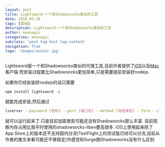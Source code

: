 ```yaml
---
layout: post
title: Lightsword-一个和Shadowsocks类似的工具
date: 2016-03-18
tags: [其他]
description: Lightsword-一个和Shadowsocks类似的工具
author: moonagic
categories: moonagic
subclass: 'post tag-test tag-content'
navigation: True
logo: 'images/avatar.jpg'
---
```


Lightsword是一个和Shadowsocks类似的代理工具,目前作者提供了[iOS][1]以及[Mac][2]客户端
而安装过程要比Shadowsocks更加简单,只是需要提前安装好nodejs.

如果你已经安装好nodejs的话只需要
```bash
npm install lightsword -g
```
就能完成安装,然后通过
```bash
lsserver --password [密码] --port [端口号] --method [加密类型] --fork --cluster
```
就可以运行起来了.只是目前加密类型可能还没有Shadowsocks那么丰富.
目前观察内存占用比我平时使用的shadowsocks-libev要高很多.
iOS上使用起来除了App Store上的版本还不支持国内分流(TestFlight上的测试版已经可以分流,目前从作者的推文来看可能还不够稳定)外感觉和Surge跑Shadowsocks没有什么区别

[1]: https://itunes.apple.com/us/app/level.4/id1082115711
[2]: https://itunes.apple.com/us/app/level.5/id1088733081
